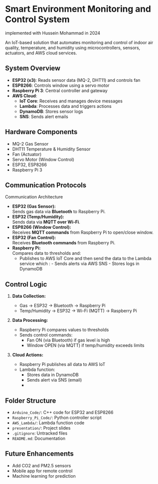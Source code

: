 # Smart Environment Monitoring and Control System
implemented with Hussein Mohammad in 2024

An IoT-based solution that automates monitoring and control of indoor air quality, temperature, and humidity using microcontrollers, sensors, actuators, and AWS cloud services.

##  System Overview

- **ESP32 (x3)**: Reads sensor data (MQ-2, DHT11) and controls fan
- **ESP8266**: Controls window using a servo motor
- **Raspberry Pi 3**: Central controller and gateway
- **AWS Cloud**:
  - **IoT Core**: Receives and manages device messages
  - **Lambda**: Processes data and triggers actions
  - **DynamoDB**: Stores sensor logs
  - **SNS**: Sends alert emails

##  Hardware Components

- MQ-2 Gas Sensor
- DHT11 Temperature & Humidity Sensor
- Fan (Actuator)
- Servo Motor (Window Control)
- ESP32, ESP8266
- Raspberry Pi 3

##  Communication Protocols

Communication Architecture

- **ESP32 (Gas Sensor):**  
  Sends gas data via **Bluetooth** to Raspberry Pi.
- **ESP32 (Temp/Humidity):**  
  Sends data via **MQTT over Wi-Fi**.
- **ESP8266 (Window Control):**  
  Receives **MQTT commands** from Raspberry Pi to open/close window.
- **ESP32 (Fan Control):**  
  Receives **Bluetooth commands** from Raspberry Pi.
- **Raspberry Pi:**  
  Compares data to thresholds and:
  - Publishes to AWS IoT Core and then send the data to the Lambda service which :
                            -  Sends alerts via AWS SNS
                            - Stores logs in DynamoDB

## Control Logic

1. **Data Collection:**
   - Gas → ESP32 → Bluetooth → Raspberry Pi
   - Temp/Humidity → ESP32 → Wi-Fi (MQTT) → Raspberry Pi

2. **Data Processing:**
   - Raspberry Pi compares values to thresholds
   - Sends control commands:
     - Fan ON (via Bluetooth) if gas level is high
     - Window OPEN (via MQTT) if temp/humidity exceeds limits

3. **Cloud Actions:**
   - Raspberry Pi publishes all data to AWS IoT
   - Lambda function:
     - Stores data in DynamoDB
     - Sends alert via SNS (email)
     - 

##  Folder Structure

- `Arduino_Code/`: C++ code for ESP32 and ESP8266
- `Raspberry_Pi_Code/`: Python controller script
- `AWS_Lambda/`: Lambda function code
- `presentation/`: Project slides
- `.gitignore`: Untracked files
- `README.md`: Documentation

##  Future Enhancements

- Add CO2 and PM2.5 sensors
- Mobile app for remote control
- Machine learning for prediction
